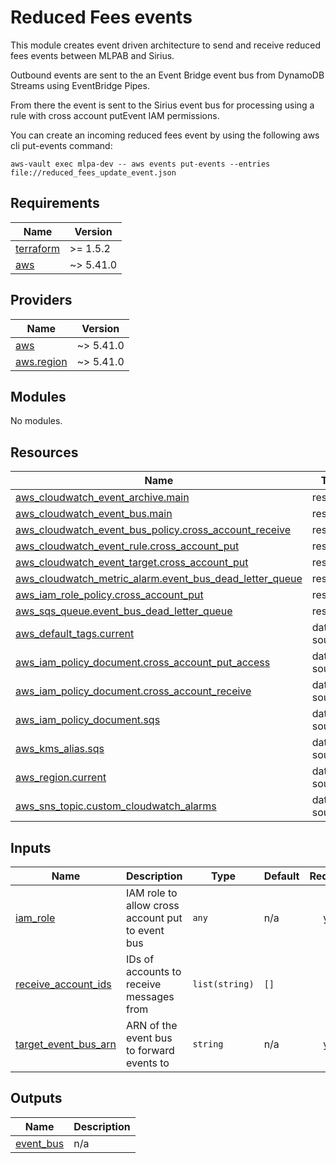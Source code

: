 # Reduced Fees events

This module creates event driven architecture to send and receive reduced fees events between MLPAB and Sirius.

Outbound events are sent to the an Event Bridge event bus from DynamoDB Streams using EventBridge Pipes.

From there the event is sent to the Sirius event bus for processing using a rule with cross account putEvent IAM permissions.

You can create an incoming reduced fees event by using the following aws cli put-events command:

```shell
aws-vault exec mlpa-dev -- aws events put-events --entries file://reduced_fees_update_event.json
```

<!-- BEGIN_TF_DOCS -->
## Requirements

| Name | Version |
|------|---------|
| <a name="requirement_terraform"></a> [terraform](#requirement\_terraform) | >= 1.5.2 |
| <a name="requirement_aws"></a> [aws](#requirement\_aws) | ~> 5.41.0 |

## Providers

| Name | Version |
|------|---------|
| <a name="provider_aws"></a> [aws](#provider\_aws) | ~> 5.41.0 |
| <a name="provider_aws.region"></a> [aws.region](#provider\_aws.region) | ~> 5.41.0 |

## Modules

No modules.

## Resources

| Name | Type |
|------|------|
| [aws_cloudwatch_event_archive.main](https://registry.terraform.io/providers/hashicorp/aws/latest/docs/resources/cloudwatch_event_archive) | resource |
| [aws_cloudwatch_event_bus.main](https://registry.terraform.io/providers/hashicorp/aws/latest/docs/resources/cloudwatch_event_bus) | resource |
| [aws_cloudwatch_event_bus_policy.cross_account_receive](https://registry.terraform.io/providers/hashicorp/aws/latest/docs/resources/cloudwatch_event_bus_policy) | resource |
| [aws_cloudwatch_event_rule.cross_account_put](https://registry.terraform.io/providers/hashicorp/aws/latest/docs/resources/cloudwatch_event_rule) | resource |
| [aws_cloudwatch_event_target.cross_account_put](https://registry.terraform.io/providers/hashicorp/aws/latest/docs/resources/cloudwatch_event_target) | resource |
| [aws_cloudwatch_metric_alarm.event_bus_dead_letter_queue](https://registry.terraform.io/providers/hashicorp/aws/latest/docs/resources/cloudwatch_metric_alarm) | resource |
| [aws_iam_role_policy.cross_account_put](https://registry.terraform.io/providers/hashicorp/aws/latest/docs/resources/iam_role_policy) | resource |
| [aws_sqs_queue.event_bus_dead_letter_queue](https://registry.terraform.io/providers/hashicorp/aws/latest/docs/resources/sqs_queue) | resource |
| [aws_default_tags.current](https://registry.terraform.io/providers/hashicorp/aws/latest/docs/data-sources/default_tags) | data source |
| [aws_iam_policy_document.cross_account_put_access](https://registry.terraform.io/providers/hashicorp/aws/latest/docs/data-sources/iam_policy_document) | data source |
| [aws_iam_policy_document.cross_account_receive](https://registry.terraform.io/providers/hashicorp/aws/latest/docs/data-sources/iam_policy_document) | data source |
| [aws_iam_policy_document.sqs](https://registry.terraform.io/providers/hashicorp/aws/latest/docs/data-sources/iam_policy_document) | data source |
| [aws_kms_alias.sqs](https://registry.terraform.io/providers/hashicorp/aws/latest/docs/data-sources/kms_alias) | data source |
| [aws_region.current](https://registry.terraform.io/providers/hashicorp/aws/latest/docs/data-sources/region) | data source |
| [aws_sns_topic.custom_cloudwatch_alarms](https://registry.terraform.io/providers/hashicorp/aws/latest/docs/data-sources/sns_topic) | data source |

## Inputs

| Name | Description | Type | Default | Required |
|------|-------------|------|---------|:--------:|
| <a name="input_iam_role"></a> [iam\_role](#input\_iam\_role) | IAM role to allow cross account put to event bus | `any` | n/a | yes |
| <a name="input_receive_account_ids"></a> [receive\_account\_ids](#input\_receive\_account\_ids) | IDs of accounts to receive messages from | `list(string)` | `[]` | no |
| <a name="input_target_event_bus_arn"></a> [target\_event\_bus\_arn](#input\_target\_event\_bus\_arn) | ARN of the event bus to forward events to | `string` | n/a | yes |

## Outputs

| Name | Description |
|------|-------------|
| <a name="output_event_bus"></a> [event\_bus](#output\_event\_bus) | n/a |
<!-- END_TF_DOCS -->
